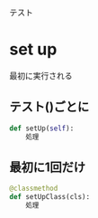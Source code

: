 テスト
# set up
最初に実行される

## テスト()ごとに
```python
def setUp(self):
	処理
```

## 最初に1回だけ
```python
@classmethod
def setUpClass(cls):
	処理
```
